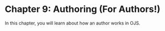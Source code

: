 # Chapter 9: Authoring (For Authors!)

In this chapter, you will learn about how an author works in OJS.
